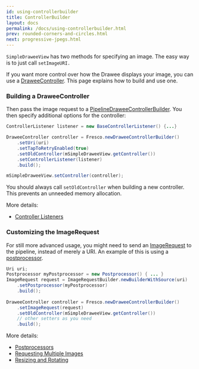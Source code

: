 ```yaml
---
id: using-controllerbuilder
title: ControllerBuilder
layout: docs
permalink: /docs/using-controllerbuilder.html
prev: rounded-corners-and-circles.html
next: progressive-jpegs.html
---
```


`SimpleDraweeView` has two methods for specifying an image. The easy way is to just call `setImageURI.` 

If you want more control over how the Drawee displays your image, you can use a [DraweeController](concepts.html). This page explains how to build and use one.

### Building a DraweeController

Then pass the image request to a [PipelineDraweeControllerBuilder](../javadoc/reference/com/facebook/drawee/backends/pipeline/PipelineDraweeControllerBuilder.html). You then specify additional options for the controller:

```java
ControllerListener listener = new BaseControllerListener() {...}

DraweeController controller = Fresco.newDraweeControllerBuilder()
    .setUri(uri)
    .setTapToRetryEnabled(true)
    .setOldController(mSimpleDraweeView.getController())
    .setControllerListener(listener)
    .build();

mSimpleDraweeView.setController(controller);
```

You should always call `setOldController` when building a new controller. This prevents an unneeded memory allocation.

More details:

* [Controller Listeners](listening-download-events.html)

### <a name="ImageRequest"></a>Customizing the ImageRequest

For still more advanced usage, you might need to send an [ImageRequest](../javadoc/reference/com/facebook/imagepipeline/request/ImageRequest.html) to the pipeline, instead of merely a URI. An example of this is using a [postprocessor](modifying-image.html).

```java
Uri uri;
Postprocessor myPostprocessor = new Postprocessor() { ... }
ImageRequest request = ImageRequestBuilder.newBuilderWithSource(uri)
    .setPostprocessor(myPostprocessor)
    .build();
    
DraweeController controller = Fresco.newDraweeControllerBuilder()
    .setImageRequest(request)
    .setOldController(mSimpleDraweeView.getController())
    // other setters as you need
    .build();
```

More details:

* [Postprocessors](modifying-image.html)
* [Requesting Multiple Images](requesting-multiple-images.html)
* [Resizing and Rotating](resizing-rotating.html)
